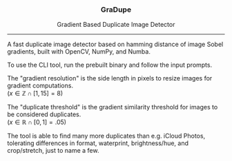 <h3 align="center">GraDupe</h3>
<p align="center">Gradient Based Duplicate Image Detector</p>

---

A fast duplicate image detector based on hamming distance of image Sobel gradients, built with
OpenCV, NumPy, and Numba.

To use the CLI tool, run the prebuilt binary and follow the input prompts.

The "gradient resolution" is the side length in pixels to resize images for gradient computations.  
($x \in \mathbb{Z} \cap [1, 15] = 8$)

The "duplicate threshold" is the gradient similarity threshold for images to be considered
duplicates.  
($x \in \mathbb{R} \cap [0, 1] = .05$)

The tool is able to find many more duplicates than e.g. iCloud Photos, tolerating differences in
format, waterprint, brightness/hue, and crop/stretch, just to name a few.
